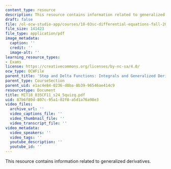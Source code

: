 ```yaml
---
content_type: resource
description: This resource contains information related to generalized derivatives.
draft: false
file: /ol-ocw-studio-app/courses/18-03sc-differential-equations-fall-2011/87b6f80d807c95a102f0a5d1a76a98e3_MIT18_03SCF11_s24_5quizq.pdf
file_size: 141423
file_type: application/pdf
image_metadata:
  caption: ''
  credit: ''
  image-alt: ''
learning_resource_types:
- Exams
license: https://creativecommons.org/licenses/by-nc-sa/4.0/
ocw_type: OCWFile
parent_title: 'Step and Delta Functions: Integrals and Generalized Derivatives'
parent_type: CourseSection
parent_uid: e1ac4e84-0236-d0ba-8b39-96546ae414c9
resourcetype: Document
title: MIT18_03SCF11_s24_5quizq.pdf
uid: 87b6f80d-807c-95a1-02f0-a5d1a76a98e3
video_files:
  archive_url: ''
  video_captions_file: ''
  video_thumbnail_file: ''
  video_transcript_file: ''
video_metadata:
  video_speakers: ''
  video_tags: ''
  youtube_description: ''
  youtube_id: ''
---
```

This resource contains information related to generalized derivatives.